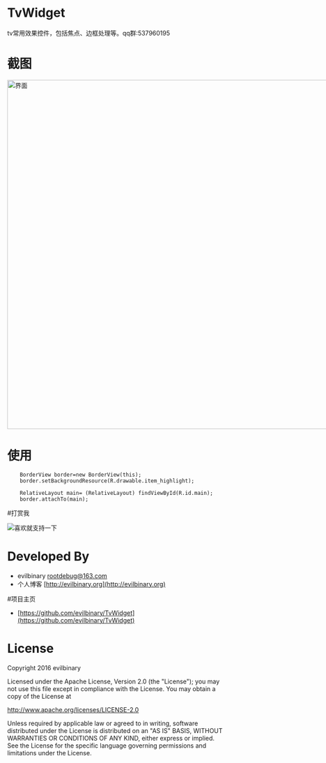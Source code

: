 # TvWidget

tv常用效果控件，包括焦点、边框处理等。qq群:537960195


# 截图

<img src="https://github.com/evilbinary/TvWidget/raw/master/data/device-shot1.png" alt="界面" style="max-width:800px;" width="800px" />

# 使用

		BorderView border=new BorderView(this);
        border.setBackgroundResource(R.drawable.item_highlight);

        RelativeLayout main= (RelativeLayout) findViewById(R.id.main);
        border.attachTo(main);
#打赏我

![喜欢就支持一下](https://github.com/evilbinary/myblog/raw/master/data/s.png)
# Developed By


* evilbinary <rootdebug@163.com> 
* 个人博客 [http://evilbinary.org](http://evilbinary.org)

#项目主页
* [https://github.com/evilbinary/TvWidget](https://github.com/evilbinary/TvWidget)

# License

Copyright 2016 evilbinary

Licensed under the Apache License, Version 2.0 (the "License");
you may not use this file except in compliance with the License.
You may obtain a copy of the License at

   http://www.apache.org/licenses/LICENSE-2.0

Unless required by applicable law or agreed to in writing, software
distributed under the License is distributed on an "AS IS" BASIS,
WITHOUT WARRANTIES OR CONDITIONS OF ANY KIND, either express or implied.
See the License for the specific language governing permissions and
limitations under the License.
